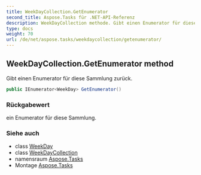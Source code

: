 ```yaml
---
title: WeekDayCollection.GetEnumerator
second_title: Aspose.Tasks für .NET-API-Referenz
description: WeekDayCollection methode. Gibt einen Enumerator für diese Sammlung zurück.
type: docs
weight: 70
url: /de/net/aspose.tasks/weekdaycollection/getenumerator/
---
```

## WeekDayCollection.GetEnumerator method

Gibt einen Enumerator für diese Sammlung zurück.

```csharp
public IEnumerator<WeekDay> GetEnumerator()
```

### Rückgabewert

ein Enumerator für diese Sammlung.

### Siehe auch

* class [WeekDay](../../weekday/)
* class [WeekDayCollection](../)
* namensraum [Aspose.Tasks](../../weekdaycollection/)
* Montage [Aspose.Tasks](../../../)


